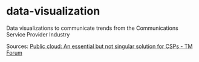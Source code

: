 # data-visualization

Data visualizations to communicate trends from the Communications Service Provider Industry

Sources:
[Public cloud: An essential but not singular solution for CSPs - TM Forum](https://inform.tmforum.org/research-reports/public-cloud-an-essential-component-for-csps/)

